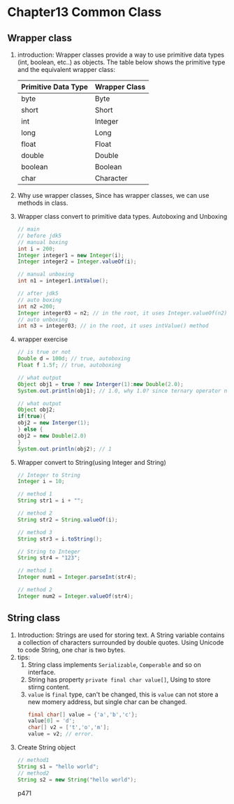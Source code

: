# Chapter13 Common Class

## Wrapper class

1. introduction: Wrapper classes provide a way to use primitive data types (int, boolean, etc..) as objects.
   The table below shows the primitive type and the equivalent wrapper class:

   | Primitive Data Type | Wrapper Class |
   | ------------------- | ------------- |
   | byte                | Byte          |
   | short               | Short         |
   | int                 | Integer       |
   | long                | Long          |
   | float               | Float         |
   | double              | Double        |
   | boolean             | Boolean       |
   | char                | Character     |

2. Why use wrapper classes, Since has wrapper classes, we can use methods in class.

3. Wrapper class convert to primitive data types. Autoboxing and Unboxing

   ```java
   // main
   // before jdk5
   // manual boxing
   int i = 200;
   Integer integer1 = new Integer(i);
   Integer integer2 = Integer.valueOf(i);

   // manual unboxing
   int n1 = integer1.intValue();

   // after jdk5
   // auto boxing
   int n2 =200;
   Integer integer03 = n2; // in the root, it uses Integer.valueOf(n2)
   // auto unboxing
   int n3 = integer03; // in the root, it uses intValue() method
   ```

4. wrapper exercise

   ```java
   // is true or not
   Double d = 100d; // true, autoboxing
   Float f 1.5f; // true, autoboxing

   // what output
   Object obj1 = true ? new Interger(1):new Double(2.0);
   System.out.println(obj1); // 1.0, why 1.0? since ternary operator need to consider precise?it will get the top precise and return. int vs double, it will return double, and do condition determine.

   // what output
   Object obj2;
   if(true){
   obj2 = new Interger(1);
   } else {
   obj2 = new Double(2.0)
   }
   System.out.println(obj2); // 1
   ```

5. Wrapper convert to String(using Integer and String)

   ```java
   // Integer to String
   Integer i = 10;

   // method 1
   String str1 = i + "";

   // method 2
   String str2 = String.valueOf(i);

   // method 3
   String str3 = i.toString();

   // String to Integer
   String str4 = "123";

   // method 1
   Integer num1 = Integer.parseInt(str4);

   // method 2
   Integer num2 = Integer.valueOf(str4);
   ```

## String class

1. Introduction: Strings are used for storing text. A String variable contains a collection of characters surrounded by double quotes. Using Unicode to code String, one char is two bytes.
2. tips:
   1. String class implements `Serializable`, `Comperable` and so on interface.
   2. String has property `private final char value[]`, Using to store stirng content.
   3. `value` is `final` type, can't be changed, this is `value` can not store a new momery address, but single char can be changed.
      ```java
      final char[] value = {'a','b','c'};
      value[0] = 'd';
      char[] v2 = ['t','o','m'];
      value = v2; // error.
      ```
3. Create String object
   ```java
   // method1
   String s1 = "hello world";
   // method2
   String s2 = new String("hello world");
   ```
   p471

